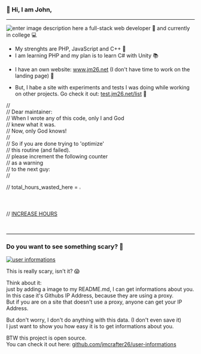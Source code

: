 
<h3 id="-hi-i-am-john-">👋 Hi, I am John,</h3>
<hr style="width: 100%; height: 1px; background-color: #000; border: none;">
<p><img src="https://jm26.net/link/ip/?op=i&amp;tid=5ad81966-c217-41e0-b5d3-ccc4bc2bff50" alt="enter image description here" title="enter image title here">
a full-stack web developer 🚀
and currently in college 💻</p>
<ul>
<li>My strenghts are PHP, JavaScript and C++ 💪</li>
<li>I am learning PHP and my plan is to learn C# with Unity 📚</li>
<li><p>I have an own website: <a href="https://go.jm26.net/jm-github">www.jm26.net</a> (I don&#39;t have time to work on the landing page) 📢</p>
</li>
<li><p>But, I habe a site with experiments and tests I was doing while working on other projects. Go check it out:
<a href="https://go.jm26.net/experiments">test.jm26.net/list</a> 🎈</p>
</li>
</ul>
<p>//<br/>
// Dear maintainer: <br/>
// When I wrote any of this code, only I and God <br/>
// knew what it was. <br/>
// Now, only God knows! <br/>
// <br/>
// So if you are done trying to &#39;optimize&#39; <br/>
// this routine (and failed). <br/>
// please increment the following counter <br/>
// as a warning <br/>
// to the next guy: <br/>
//<br/></p>
<p>// total_hours_wasted_here = <img src="https://test.jm26.net/api/github-profile-counter.php?type=image" alt="counter" title="counter" style="width: 1.2%;"></p>
<p>//
<a href="https://test.jm26.net/api/github-profile-counter.php" target="_blank">INCREASE HOURS</a></p>
<p><br/>
</p>
<hr style="width: 100%; height: 1px; background-color: #000; border: none;">
<h3>Do you want to see something scary? 🎃</h3>
<a href="https://test.jm26.net/api/user-informations.php" target="_blank"><img src="https://test.jm26.net/api/user-informations.php?type=image&ref=github.com" alt="user informations" title="user informations"></a>
<p>This is really scary, isn&#39;t it? 😱</p>
<p>Think about it: <br/>
    just by adding a image to my README.md, I can get informations about you. <br/>
    In this case it's Githubs IP Address, because they are using a proxy. <br/>
    But if you are on a site that doesn't use a proxy, anyone can get your IP Address. <br/>
</p>
<p>But don&#39;t worry, I don&#39;t do anything with this data. (I don&#39;t even save it) <br/>
    I just want to show you how easy it is to get informations about you. <br/>
</p>
<p>BTW this project is open source. <br/>
    You can check it out here: <a href="https://go.jm26.net/github-user-informations">github.com/jmcrafter26/user-informations</a> <br/>
</p>
